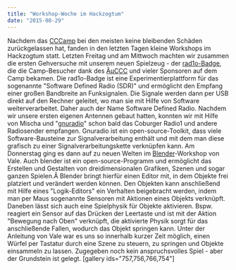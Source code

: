 ```yaml
---
title: "Workshop-Woche im Hackzogtum"
date: "2015-08-29"
---
```


Nachdem das [CCCamp](https://events.ccc.de/camp/2015/wiki/Main_Page) bei den meisten keine bleibenden Schäden zurückgelassen hat, fanden in den letzten Tagen kleine Workshops im Hackzogtum statt. Letzten Freitag und am Mittwoch machten wir zusammen die ersten Gehversuche mit unserem neuen Spielzeug - der [rad1o-Badge](https://events.ccc.de/camp/2015/wiki/Projects:Rad1o), die die Camp-Besucher dank des [ÂµCCC](http://muc.ccc.de/) und vieler Sponsoren auf dem Camp bekamen. Die rad1o-Badge ist eine Experimentierplattform für das sogenannte "Software Defined Radio (SDR)" und ermöglicht den Empfang einer großen Bandbreite an Funksignalen. Die Signale werden dann per USB direkt auf den Rechner geleitet, wo man sie mit Hilfe von Software weiterverarbeitet. Daher auch der Name Software Defined Radio. Nachdem wir unsere ersten eigenen Antennen gebaut hatten, konnten wir mit Hilfe von Mischa und "[gnuradio](http://gnuradio.org/redmine/projects/gnuradio/wiki)" schon bald das Coburger Radio1 und andere Radiosender empfangen. Gnuradio ist ein open-source-Toolkit, dass viele Software-Bausteine zur Signalverarbeitung enthält und mit dem man diese grafisch zu einer Signalverarbeitungskette verknüpfen kann. Am Donnerstag ging es dann auf zu neuen Welten im [Blender](https://www.blender.org/)\-Workshop von Vale. Auch blender ist ein open-source-Programm und ermöglicht das Erstellen und Gestalten von dreidimensionalen Grafiken, Szenen und sogar ganzen Spielen.Â Blender bringt hierfür einen Editor mit, in dem Objekte frei platziert und verändert werden können. Den Objekten kann anschließend mit Hilfe eines "Logik-Editors" ein Verhalten beigebracht werden, indem man per Maus sogenannte Sensoren mit Aktionen eines Objekts verknüpft. Daneben lässt sich auch eine Spielphysik für Objekte aktivieren. Bspw. reagiert ein Sensor auf das Drücken der Leertaste und ist mit der Aktion "Bewegung nach Oben" verknüpft, die aktivierte Physik sorgt für das anschließende Fallen, wodurch das Objekt springen kann. Unter der Anleitung von Vale war es uns so innerhalb kurzer Zeit möglich, einen Würfel per Tastatur durch eine Szene zu steuern, zu springen und Objekte einsammeln zu lassen. Zugegeben noch kein anspruchsvolles Spiel - aber der Grundstein ist gelegt. \[gallery ids="757,756,766,754"\]
